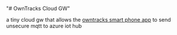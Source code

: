 "# OwnTracks Cloud GW"  

a tiny cloud gw that allows the [owntracks smart phone app](http://owntracks.org/) to send unsecure mqtt to azure iot hub
